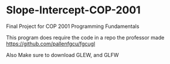 # Slope-Intercept-COP-2001
Final Project for COP 2001 Programming Fundamentals

This program does require the code in a repo the professor made
https://github.com/pallenfgcu/fgcugl

Also Make sure to download GLEW, and GLFW

